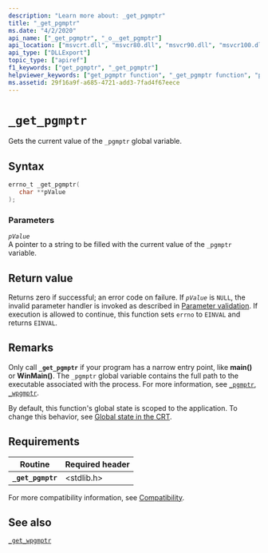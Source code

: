 ```yaml
---
description: "Learn more about: _get_pgmptr"
title: "_get_pgmptr"
ms.date: "4/2/2020"
api_name: ["_get_pgmptr", "_o__get_pgmptr"]
api_location: ["msvcrt.dll", "msvcr80.dll", "msvcr90.dll", "msvcr100.dll", "msvcr100_clr0400.dll", "msvcr110.dll", "msvcr110_clr0400.dll", "msvcr120.dll", "msvcr120_clr0400.dll", "ucrtbase.dll", "api-ms-win-crt-runtime-l1-1-0.dll", "api-ms-win-crt-private-l1-1-0.dll"]
api_type: ["DLLExport"]
topic_type: ["apiref"]
f1_keywords: ["get_pgmptr", "_get_pgmptr"]
helpviewer_keywords: ["get_pgmptr function", "_get_pgmptr function", "pgmptr global variable", "_pgmptr global variable"]
ms.assetid: 29f16a9f-a685-4721-add3-7fad4f67eece
---
```

# `_get_pgmptr`

Gets the current value of the `_pgmptr` global variable.

## Syntax

```C
errno_t _get_pgmptr(
   char **pValue
);
```

### Parameters

*`pValue`*\
A pointer to a string to be filled with the current value of the `_pgmptr` variable.

## Return value

Returns zero if successful; an error code on failure. If *`pValue`* is `NULL`, the invalid parameter handler is invoked as described in [Parameter validation](../parameter-validation.md). If execution is allowed to continue, this function sets `errno` to `EINVAL` and returns `EINVAL`.

## Remarks

Only call **`_get_pgmptr`** if your program has a narrow entry point, like **main()** or **WinMain()**. The `_pgmptr` global variable contains the full path to the executable associated with the process. For more information, see [`_pgmptr`, `_wpgmptr`](../pgmptr-wpgmptr.md).

By default, this function's global state is scoped to the application. To change this behavior, see [Global state in the CRT](../global-state.md).

## Requirements

| Routine | Required header |
|---|---|
| **`_get_pgmptr`** | \<stdlib.h> |

For more compatibility information, see [Compatibility](../compatibility.md).

## See also

[`_get_wpgmptr`](get-wpgmptr.md)
